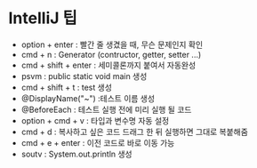 # IntelliJ 팁


* option + enter : 빨간 줄 생겼을 때, 무슨 문제인지 확인
* cmd + n : Generator (contructor, getter, setter ...)
* cmd + shift + enter : 세미콜론까지 붙여서 자동완성
* psvm : public static void main 생성
* cmd + shift + t : test 생성
* @DisplayName("~") :테스트 이름 생성
* @BeforeEach : 테스트 실행 전에 미리 실행 될 코드
* option + cmd + v : 타입과 변수명 자동 설정
* cmd + d : 복사하고 싶은 코드 드래그 한 뒤 실행하면 그대로 복붙해줌
* cmd + e + enter : 이전 코드로 바로 이동 가능
* soutv : System.out.println 생성